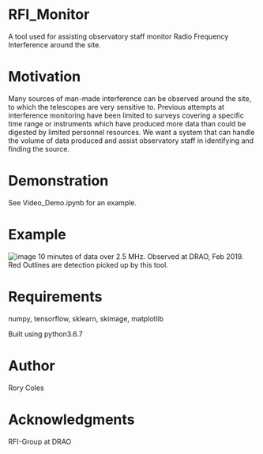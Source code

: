 # RFI_Monitor
A tool used for assisting observatory staff monitor Radio Frequency Interference around the site.

# Motivation
Many sources of man-made interference can be observed around the site, to which the telescopes are very sensitive to.
Previous attempts at interference monitoring have been limited to surveys covering a specific time range or instruments which have produced more data than could be digested by limited personnel resources. We want a system that can handle the volume of data produced and assist observatory staff in identifying and finding the source.

# Demonstration
See Video_Demo.ipynb for an example.

# Example
![image](https://drive.google.com/uc?export=view&id=1OzQYRGIY5hL4qodtgwFWxFCYtEdYNgNH)
10 minutes of data over 2.5 MHz. Observed at DRAO, Feb 2019.
Red Outlines are detection picked up by this tool.

# Requirements
numpy,
tensorflow,
sklearn,
skimage,
matplotlib

Built using python3.6.7

# Author
Rory Coles 

# Acknowledgments
RFI-Group at DRAO
